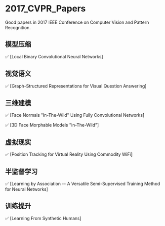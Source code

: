 # 2017_CVPR_Papers
Good papers in 2017 IEEE Conference on Computer Vision and Pattern Recognition.

## 模型压缩
:white_check_mark: [Local Binary Convolutional Neural Networks]

## 视觉语义
:white_check_mark: [Graph-Structured Representations for Visual Question Answering]

## 三维建模
:white_check_mark: [Face Normals "In-The-Wild" Using Fully Convolutional Networks]

:white_check_mark: [3D Face Morphable Models "In-The-Wild"]

## 虚拟现实
:white_check_mark: [Position Tracking for Virtual Reality Using Commodity WiFi]

## 半监督学习
:white_check_mark: [Learning by Association -- A Versatile Semi-Supervised Training Method for Neural Networks]

## 训练提升
:white_check_mark: [Learning From Synthetic Humans]

